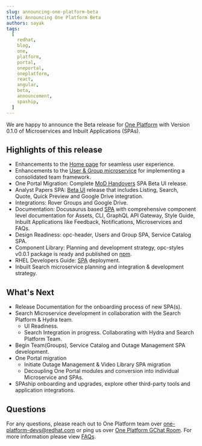 ```yaml
---
slug: announcing-one-platform-beta
title: Announcing One Platform Beta
authors: sayak
tags:
  [
    redhat,
    blog,
    one,
    platform,
    portal,
    oneportal,
    oneplatform,
    react,
    angular,
    beta,
    announcement,
    spaship,
  ]
---
```


We are happy to announce the Beta release for [One Platform](https://beta.one.redhat.com) with Version 0.1.0 of Microservices and Inbuilt Applications (SPAs).

<!--truncate-->

## Highlights of this release

- Enhancements to the [Home page](https://beta.one.redhat.com/) for seamless user experience.
- Enhancements to the [User & Group microservice](https://beta.one.redhat.com/get-started/docs/microservices/user-groups-service/) for implementing a consolidated team framework.
- One Portal Migration: Complete [MoD Handovers](https://beta.one.redhat.com/mod-handovers/) SPA Beta UI release.
- Analyst Papers SPA: [Beta UI](https://beta.one.redhat.com/analyst-papers) release that includes Listing, Search, Quote, Quick Preview and Google Drive integration.
- Integrations: Rover Groups and Google Drive.
- Documentation: Docusaurus based [SPA](https://beta.one.redhat.com/get-started/) with comprehensive component level documentation for Assets, CLI, GraphQL API Gateway, Style Guide, Inbuilt Applications like Feedback, Notifications, Microservices and FAQs.
- Design Readiness: opc-header, Users and Group SPA, Service Catalog SPA.
- Component Library: Planning and development strategy, opc-styles v0.0.1 package is ready and published on [npm](https://www.npmjs.com/package/@one-platform/opc-styles).
- RHEL Developers Guide: [SPA](https://beta.one.redhat.com/rhel-developer-guide) deployment.
- Inbuilt Search microservice planning and integration & development strategy.

## What's Next

- Release Documentation for the onboarding process of new SPA(s).
- Search Microservice development in collaboration with the Search Platform & Hydra team.
  - UI Readiness.
  - Search Integration in progress. Collaborating with Hydra and Search Platform Team.
- Begin Team(Groups), Service Catalog and Outage Management SPA development.
- One Portal migration
  - Initiate Outage Management & Video Library SPA migration
  - Decoupling One Portal modules and conversion into individual Microservice and SPAs.
- SPAship onboarding and upgrades, explore other third-party tools and application integrations.

## Questions

For any questions, please reach out to One Platform team over [one-platform-devs@redhat.com](mailto:one-platform-devs@redhat.com) or ping us over [One Platform GChat Room](https://chat.google.com/room/AAAAF4M7oZE).
For more information please view [FAQs](/docs/faqs).
